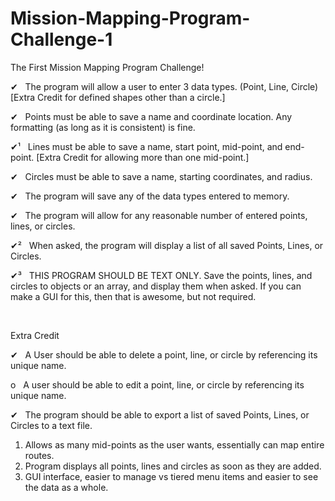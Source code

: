 # Mission-Mapping-Program-Challenge-1
The First Mission Mapping Program Challenge!

✔   The program will allow a user to enter 3 data types. (Point, Line, Circle) [Extra Credit for defined shapes other than a circle.]

✔   Points must be able to save a name and coordinate location. Any formatting (as long as it is consistent) is fine.

✔¹   Lines must be able to save a name, start point, mid-point, and end-point. [Extra Credit for allowing more than one mid-point.]

✔   Circles must be able to save a name, starting coordinates, and radius.

✔   The program will save any of the data types entered to memory.

✔   The program will allow for any reasonable number of entered points, lines, or circles.

✔²   When asked, the program will display a list of all saved Points, Lines, or Circles.

✔³   THIS PROGRAM SHOULD BE TEXT ONLY. Save the points, lines, and circles to objects or an array, and display them when asked. If you can make a GUI for this, then that is awesome, but not required.

 

Extra Credit

✔   A User should be able to delete a point, line, or circle by referencing its unique name.

o   A user should be able to edit a point, line, or circle by referencing its unique name.

✔   The program should be able to export a list of saved Points, Lines, or Circles to a text file.



1) Allows as many mid-points as the user wants, essentially can map entire routes.
2) Program displays all points, lines and circles as soon as they are added.
3) GUI interface, easier to manage vs tiered menu items and easier to see the data as a whole.
